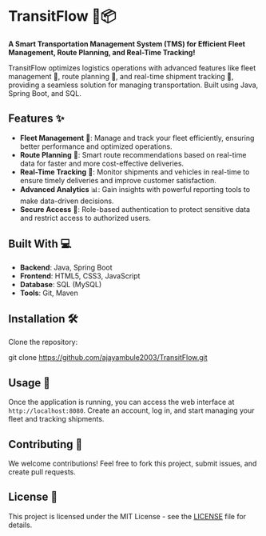 
# TransitFlow 🚚📦

**A Smart Transportation Management System (TMS) for Efficient Fleet Management, Route Planning, and Real-Time Tracking!** 

TransitFlow optimizes logistics operations with advanced features like fleet management 🚛, route planning 📍, and real-time shipment tracking 🚨, providing a seamless solution for managing transportation. Built using Java, Spring Boot, and SQL.

## Features ✨   

- **Fleet Management** 🚛: Manage and track your fleet efficiently, ensuring better performance and optimized operations. 
- **Route Planning** 📍: Smart route recommendations based on real-time data for faster and more cost-effective deliveries.
- **Real-Time Tracking** 🚨: Monitor shipments and vehicles in real-time to ensure timely deliveries and improve customer satisfaction.
- **Advanced Analytics** 📊: Gain insights with powerful reporting tools to make data-driven decisions. 
- **Secure Access** 🔐: Role-based authentication to protect sensitive data and restrict access to authorized users. 

## Built With 💻  
 
- **Backend**: Java, Spring Boot
- **Frontend**: HTML5, CSS3, JavaScript 
- **Database**: SQL (MySQL)
- **Tools**: Git, Maven
  
## Installation 🛠
  
Clone the repository:
   
   git clone https://github.com/ajayambule2003/TransitFlow.git
   

## Usage 🚀

Once the application is running, you can access the web interface at `http://localhost:8080`. Create an account, log in, and start managing your fleet and tracking shipments.

## Contributing 🤝

We welcome contributions! Feel free to fork this project, submit issues, and create pull requests.
 
## License 📄

This project is licensed under the MIT License - see the [LICENSE](LICENSE) file for details.

